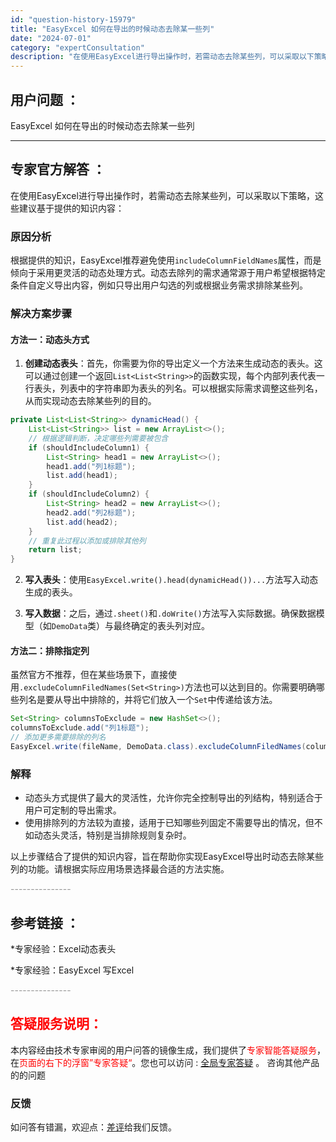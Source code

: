 ```yaml
---
id: "question-history-15979"
title: "EasyExcel 如何在导出的时候动态去除某一些列"
date: "2024-07-01"
category: "expertConsultation"
description: "在使用EasyExcel进行导出操作时，若需动态去除某些列，可以采取以下策略，这些建议基于提供的知识内容：### 原因分析根据提供的知识，EasyExcel推荐避免使用`includeColumnFieldNames`属性，而是倾向于采用更灵活的动态处理方式。动态去除列的需求通常源于用户希望根据特定"
---
```


## 用户问题 ： 
 EasyExcel 如何在导出的时候动态去除某一些列  

---------------
## 专家官方解答 ：

在使用EasyExcel进行导出操作时，若需动态去除某些列，可以采取以下策略，这些建议基于提供的知识内容：

### 原因分析
根据提供的知识，EasyExcel推荐避免使用`includeColumnFieldNames`属性，而是倾向于采用更灵活的动态处理方式。动态去除列的需求通常源于用户希望根据特定条件自定义导出内容，例如只导出用户勾选的列或根据业务需求排除某些列。

### 解决方案步骤

#### 方法一：动态头方式
1. **创建动态表头**：首先，你需要为你的导出定义一个方法来生成动态的表头。这可以通过创建一个返回`List<List<String>>`的函数实现，每个内部列表代表一行表头，列表中的字符串即为表头的列名。可以根据实际需求调整这些列名，从而实现动态去除某些列的目的。

```java
private List<List<String>> dynamicHead() {
    List<List<String>> list = new ArrayList<>();
    // 根据逻辑判断，决定哪些列需要被包含
    if (shouldIncludeColumn1) {
        List<String> head1 = new ArrayList<>();
        head1.add("列1标题");
        list.add(head1);
    }
    if (shouldIncludeColumn2) {
        List<String> head2 = new ArrayList<>();
        head2.add("列2标题");
        list.add(head2);
    }
    // 重复此过程以添加或排除其他列
    return list;
}
```

2. **写入表头**：使用`EasyExcel.write().head(dynamicHead())...`方法写入动态生成的表头。

3. **写入数据**：之后，通过`.sheet()`和`.doWrite()`方法写入实际数据。确保数据模型（如`DemoData`类）与最终确定的表头列对应。

#### 方法二：排除指定列
虽然官方不推荐，但在某些场景下，直接使用`.excludeColumnFiledNames(Set<String>)`方法也可以达到目的。你需要明确哪些列名是要从导出中排除的，并将它们放入一个`Set`中传递给该方法。

```java
Set<String> columnsToExclude = new HashSet<>();
columnsToExclude.add("列1标题");
// 添加更多需要排除的列名
EasyExcel.write(fileName, DemoData.class).excludeColumnFiledNames(columnsToExclude)...;
```

### 解释
- 动态头方式提供了最大的灵活性，允许你完全控制导出的列结构，特别适合于用户可定制的导出需求。
- 使用排除列的方法较为直接，适用于已知哪些列固定不需要导出的情况，但不如动态头灵活，特别是当排除规则复杂时。

以上步骤结合了提供的知识内容，旨在帮助你实现EasyExcel导出时动态去除某些列的功能。请根据实际应用场景选择最合适的方法实施。


<font color="#949494">---------------</font> 


## 参考链接 ：

*专家经验：Excel动态表头 
 
 *专家经验：EasyExcel 写Excel 


 <font color="#949494">---------------</font> 
 


## <font color="#FF0000">答疑服务说明：</font> 

本内容经由技术专家审阅的用户问答的镜像生成，我们提供了<font color="#FF0000">专家智能答疑服务</font>，在<font color="#FF0000">页面的右下的浮窗”专家答疑“</font>。您也可以访问 : [全局专家答疑](https://answer.opensource.alibaba.com/docs/intro) 。 咨询其他产品的的问题

### 反馈
如问答有错漏，欢迎点：[差评](https://ai.nacos.io/user/feedbackByEnhancerGradePOJOID?enhancerGradePOJOId=15985)给我们反馈。
